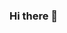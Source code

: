 ### Hi there 👋

<!--
**Sandeepjos/Sandeepjos** is a ✨ _special_ ✨ repository because its `README.md` (this file) appears on your GitHub profile.

Here are some ideas to get you started:

- 🔭 I’m currently working on ...yt
- 🌱 I’m currently learning ...gaming
- 👯 I’m looking to collaborate on ...mcpe
- 🤔 I’m looking for help with ...mcpe
- 💬 Ask me about ...game
- 📫 How to reach me: ...1k
- 😄 Pronouns: ...heee
- ⚡ Fun fact: ...I love creeper
-->
